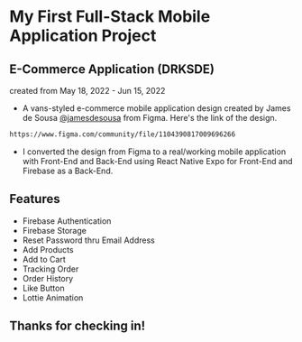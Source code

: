 # My First Full-Stack Mobile Application Project
## E-Commerce Application (DRKSDE) 
created from May 18, 2022 -  Jun 15, 2022
- A vans-styled e-commerce mobile application design created by James de Sousa [@jamesdesousa](https://www.figma.com/@jamesdesousa) from Figma. 
Here's the link of the design. 
```bash
https://www.figma.com/community/file/1104390817009696266
```

- I converted the design from Figma to a real/working mobile application with Front-End and Back-End using React Native Expo for Front-End and Firebase as a Back-End.

## Features
- Firebase Authentication
- Firebase Storage
- Reset Password thru Email Address
- Add Products
- Add to Cart
- Tracking Order
- Order History
- Like Button
- Lottie Animation

## Thanks for checking in!
